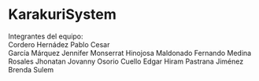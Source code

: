 # KarakuriSystem
Integrantes del equipo:
  <br>Cordero Hernádez Pablo Cesar<br/>
  García Márquez Jennifer Monserrat
  Hinojosa Maldonado Fernando
  Medina Rosales Jhonatan Jovanny
  Osorio Cuello Edgar Hiram
  Pastrana Jiménez Brenda Sulem
